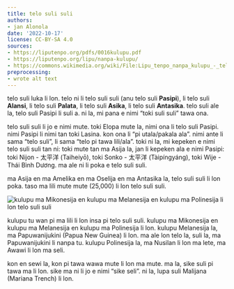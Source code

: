 ```yaml
---
title: telo suli suli
authors:
- jan Alonola
date: '2022-10-17'
license: CC-BY-SA 4.0
sources:
- https://liputenpo.org/pdfs/0016kulupu.pdf
- https://liputenpo.org/lipu/nanpa-kulupu/
- https://commons.wikimedia.org/wiki/File:Lipu_tenpo_nanpa_kulupu_-_telo_suli_suli.png
preprocessing:
- wrote alt text
---
```


telo suli luka li lon. telo ni li telo suli suli (anu telo suli **Pasipi**), li telo suli **Alansi**, li telo suli **Palata**, li telo suli **Asika**, li telo suli **Antasika**. telo suli ale la, telo suli Pasipi li suli a. ni la, mi pana e nimi “toki suli suli” tawa ona.

telo suli suli li jo e nimi mute. toki Elopa mute la, nimi ona li telo suli Pasipi. nimi Pasipi li nimi tan toki Lasina. kon ona li “pi utala/pakala ala”. nimi ante li sama “telo suli”, li sama “telo pi tawa lili/ala”. toki ni la, mi kepeken e nimi telo suli suli tan ni: toki mute tan ma Asija la, jan li kepeken ala e nimi Pasipi: toki Nijon - 太平洋 (Taiheiyō), toki Sonko - 太平洋 (Tàipíngyáng), toki Wije - Thái Bình Dương. ma ale ni li poka e telo suli suli.

ma Asija en ma Amelika en ma Oselija en ma Antasika la, telo suli suli li lon poka. taso ma lili mute mute (25,000) li lon telo suli suli.

![kulupu ma Mikonesija en kulupu ma Melanesija en kulupu ma Polinesija li lon telo suli suli](https://upload.wikimedia.org/wikipedia/commons/3/3c/Lipu_tenpo_nanpa_kulupu_-_telo_suli_suli.png)

kulupu tu wan pi ma lili li lon insa pi telo suli suli. kulupu ma Mikonesija en kulupu ma Melanesija en kulupu ma Polinesija li lon. kulupu Melanesija la, ma Papuwanijukini (Papua New Guinea) li lon. ma ale lon telo la, suli la, ma Papuwanijukini li nanpa tu. kulupu Polinesija la, ma Nusilan li lon ma lete, ma Awawi li lon ma seli.

kon en sewi la, kon pi tawa wawa mute li lon ma mute. ma la, sike suli pi tawa ma li lon. sike ma ni li jo e nimi “sike seli”. ni la, lupa suli Malijana (Mariana Trench) li lon.